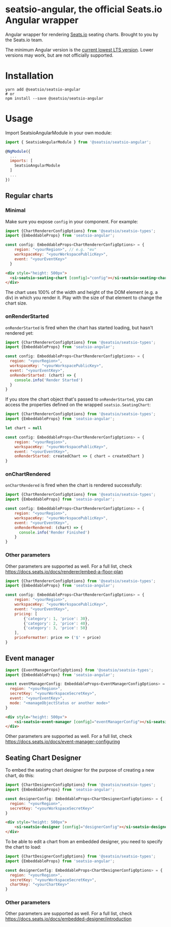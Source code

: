 # seatsio-angular, the official Seats.io Angular wrapper

Angular wrapper for rendering [Seats.io](https://www.seats.io) seating charts. Brought to you by the Seats.io team.

The minimum Angular version is the [current lowest LTS version](https://angular.io/guide/releases#support-policy-and-schedule). 
Lower versions may work, but are not officially supported.  

# Installation

```
yarn add @seatsio/seatsio-angular
# or
npm install --save @seatsio/seatsio-angular
```

# Usage

Import SeatsioAngularModule in your own module:

```js
import { SeatsioAngularModule } from '@seatsio/seatsio-angular';

@NgModule({
  ...
  imports: [
    SeatsioAngularModule
  ]
  ...
})
```

## Regular charts

### Minimal

Make sure you expose `config` in your component. For example:

```js
import {ChartRendererConfigOptions} from '@seatsio/seatsio-types';
import {EmbeddableProps} from 'seatsio-angular';

const config: EmbeddableProps<ChartRendererConfigOptions> = {
    region: "<yourRegion>", // e.g. "eu"
    workspaceKey: "<yourWorkspacePublicKey>",
    event: "<yourEventKey>"
  }
```

```html
<div style="height: 500px">
  <si-seatsio-seating-chart [config]="config"></si-seatsio-seating-chart>
</div>
```
The chart uses 100% of the width and height of the DOM element (e.g. a div) in which you render it. Play with the size of that element
to change the chart size.

### onRenderStarted

`onRenderStarted` is fired when the chart has started loading, but hasn't rendered yet:

```js
import {ChartRendererConfigOptions} from '@seatsio/seatsio-types';
import {EmbeddableProps} from 'seatsio-angular';

const config: EmbeddableProps<ChartRendererConfigOptions> = {
  region: "<yourRegion>",
  workspaceKey: "<yourWorkspacePublicKey>",
  event: "<yourEventKey>",
  onRenderStarted: (chart) => {
    console.info('Render Started')
  }
}
```

If you store the chart object that's passed to `onRenderStarted`, you can access the properties defined on the  wrapped `seatsio.SeatingChart`:

```js
import {ChartRendererConfigOptions} from '@seatsio/seatsio-types';
import {EmbeddableProps} from 'seatsio-angular';

let chart = null

const config: EmbeddableProps<ChartRendererConfigOptions> = {
    region: "<yourRegion>",
    workspaceKey: "<yourWorkspacePublicKey>",
    event: "<yourEventKey>",
    onRenderStarted: createdChart => { chart = createdChart }
}
```

### onChartRendered

`onChartRendered` is fired when the chart is rendered successfully:

```js
import {ChartRendererConfigOptions} from '@seatsio/seatsio-types';
import {EmbeddableProps} from 'seatsio-angular';

const config: EmbeddableProps<ChartRendererConfigOptions> = {
    region: "<yourRegion>",
    workspaceKey: "<yourWorkspacePublicKey>",
    event: "<yourEventKey>",
    onRenderRendered: (chart) => {
      console.info('Render Finished')
    }
}
```

### Other parameters

Other parameters are supported as well. For a full list, check https://docs.seats.io/docs/renderer/embed-a-floor-plan

```js
import {ChartRendererConfigOptions} from '@seatsio/seatsio-types';
import {EmbeddableProps} from 'seatsio-angular';

const config: EmbeddableProps<ChartRendererConfigOptions> = {
    region: "<yourRegion>",
    workspaceKey: "<yourWorkspacePublicKey>",
    event: "<yourEventKey>",
    pricing: [
        {'category': 1, 'price': 30},
        {'category': 2, 'price': 40},
        {'category': 3, 'price': 50}
    ],
    priceFormatter: price => ('$' + price)
}
```

## Event manager

```js
import {EventManagerConfigOptions} from '@seatsio/seatsio-types';
import {EmbeddableProps} from 'seatsio-angular';

const eventManagerConfig: EmbeddableProps<EventManagerConfigOptions> = {
  region: "<yourRegion>",
  secretKey: "<yourWorkspaceSecretKey>",
  event: "<yourEventKey>",
  mode: "<manageObjectStatus or another mode>"
}
```

```html
<div style="height: 500px">
    <si-seatsio-event-manager [config]="eventManagerConfig"></si-seatsio-event-manager>
</div>
```

Other parameters are supported as well. For a full list, check https://docs.seats.io/docs/event-manager-configuring

## Seating Chart Designer

To embed the seating chart designer for the purpose of creating a new chart, do this:
```js
import {ChartDesignerConfigOptions} from '@seatsio/seatsio-types';
import {EmbeddableProps} from 'seatsio-angular';

const designerConfig: EmbeddableProps<ChartDesignerConfigOptions> = {
  region: "<yourRegion>",
  secretKey: "<yourWorkspaceSecretKey>"
}
```
```html
<div style="height: 500px">
    <si-seatsio-designer [config]="designerConfig"></si-seatsio-designer>
</div>
```

To be able to edit a chart from an embedded designer, you need to specify the chart to load:
 
```js
import {ChartDesignerConfigOptions} from '@seatsio/seatsio-types';
import {EmbeddableProps} from 'seatsio-angular';

const designerConfig: EmbeddableProps<ChartDesignerConfigOptions> = {
  region: "<yourRegion>",
  secretKey: "<yourWorkspaceSecretKey>",
  chartKey: "<yourChartKey>"
}
```

### Other parameters

Other parameters are supported as well. For a full list, check https://docs.seats.io/docs/embedded-designer/introduction
